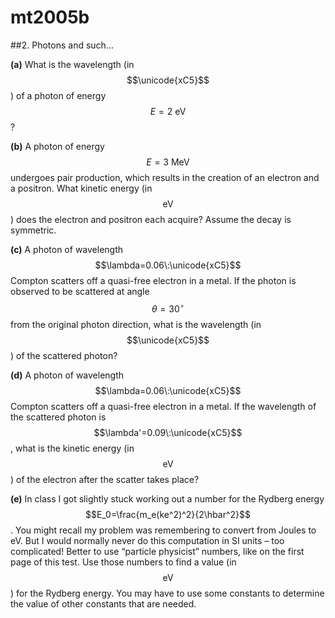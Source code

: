 # mt2005b

##2.
Photons and such...

**(a)** What is the wavelength (in $$\unicode{xC5}$$) of a photon of energy $$E=2\:\text{eV}$$?

**(b)** A photon of energy $$E=3\:\text{MeV}$$ undergoes pair production, which results in the creation of an electron and a positron. What kinetic energy (in $$\text{eV}$$) does the electron and positron each acquire? Assume the decay is symmetric.

**(c)** A photon of wavelength $$\lambda=0.06\:\unicode{xC5}$$ Compton scatters off a quasi-free electron in a metal. If the photon is observed to be scattered at angle $$\theta=30^{\circ}$$ from the original photon direction, what is the wavelength (in $$\unicode{xC5}$$) of the scattered photon?

**(d)** A photon of wavelength $$\lambda=0.06\:\unicode{xC5}$$ Compton scatters off a quasi-free electron in a metal. If the wavelength of the scattered photon is $$\lambda'=0.09\:\unicode{xC5}$$, what is the kinetic energy (in $$\text{eV}$$) of the electron after the scatter takes place?

**(e)** In class I got slightly stuck working out a number for the Rydberg energy
$$E_0=\frac{m_e(ke^2)^2}{2\hbar^2}$$. You might recall my problem was remembering to convert from Joules to eV. But I would normally never do this computation in SI units – too complicated! Better to use “particle physicist” numbers, like on the first page of this test. Use those numbers to find a value (in $$\text{eV}$$) for the Rydberg energy. You may have to use some constants to determine the value of other constants that are needed.
